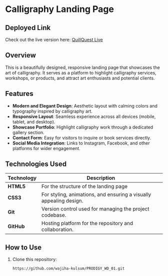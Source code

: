 # Calligraphy Landing Page

## Deployed Link 
Check out the live version here: [QuillQuest Live]( https://quillquest-ten.vercel.app/)



## Overview
This is a beautifully designed, responsive landing page that showcases the art of calligraphy. It serves as a platform to highlight calligraphy services, workshops, or products, and attract art enthusiasts and potential clients.  

## Features
- **Modern and Elegant Design**: Aesthetic layout with calming colors and typography inspired by calligraphy art.  
- **Responsive Layout**: Seamless experience across all devices (mobile, tablet, and desktop).  
- **Showcase Portfolio**: Highlight calligraphy work through a dedicated gallery section.  
- **Contact Form**: Easy for visitors to inquire or book services directly.  
- **Social Media Integration**: Links to Instagram, Facebook, and other platforms for wider engagement.  

## Technologies Used
| Technology   | Description                                             |
|--------------|---------------------------------------------------------|
| **HTML5**    | For the structure of the landing page |
| **CSS3**     | For styling, animations, and ensuring a visually appealing design.             |
| **Git**      | Version control used for managing the project codebase.  |
| **GitHub**   | Hosting platform for the repository and collaboration.  |

## How to Use
1. Clone this repository:  
   ```bash
   https://github.com/wajiha-kulsum/PRODIGY_WD_01.git
   
